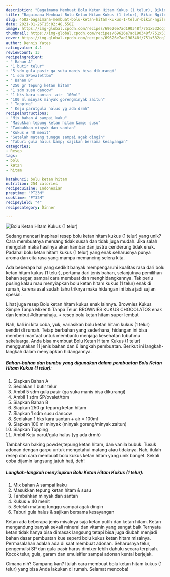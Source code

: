 ```yaml
---
description: "Bagaimana Membuat Bolu Ketan Hitam Kukus (1 telur), Bikin Ngiler"
title: "Bagaimana Membuat Bolu Ketan Hitam Kukus (1 telur), Bikin Ngiler"
slug: 4582-bagaimana-membuat-bolu-ketan-hitam-kukus-1-telur-bikin-ngiler
date: 2021-01-26T15:02:48.558Z
image: https://img-global.cpcdn.com/recipes/69626e7ad190348f/751x532cq70/bolu-ketan-hitam-kukus-1-telur-foto-resep-utama.jpg
thumbnail: https://img-global.cpcdn.com/recipes/69626e7ad190348f/751x532cq70/bolu-ketan-hitam-kukus-1-telur-foto-resep-utama.jpg
cover: https://img-global.cpcdn.com/recipes/69626e7ad190348f/751x532cq70/bolu-ketan-hitam-kukus-1-telur-foto-resep-utama.jpg
author: Dennis Yates
ratingvalue: 4.1
reviewcount: 13
recipeingredient:
- " Bahan A"
- "1 butir telur"
- "5 sdm gula pasir ga suka manis bisa dikurangi"
- "1 sdm SPovalettbm"
- " Bahan B"
- "250 gr tepung ketan hitam"
- "1 sdm susu dancow"
- "1 bks kara santan  air  100ml"
- "100 ml minyak minyak gorengminyak zaitun"
- " Topping"
- " Keju parutgula halus yg ada drmh"
recipeinstructions:
- "Mix bahan A sampai kaku"
- "Masukkan tepung ketan hitam &amp; susu"
- "Tambahkan minyak dan santan"
- "Kukus ± 40 menit"
- "Setelah matang tunggu sampai agak dingin"
- "Taburi gula halus &amp; sajikan bersama kesayangan"
categories:
- Resep
tags:
- bolu
- ketan
- hitam

katakunci: bolu ketan hitam 
nutrition: 254 calories
recipecuisine: Indonesian
preptime: "PT23M"
cooktime: "PT32M"
recipeyield: "4"
recipecategory: Dinner

---
```



![Bolu Ketan Hitam Kukus (1 telur)](https://img-global.cpcdn.com/recipes/69626e7ad190348f/751x532cq70/bolu-ketan-hitam-kukus-1-telur-foto-resep-utama.jpg)

Sedang mencari inspirasi resep bolu ketan hitam kukus (1 telur) yang unik? Cara membuatnya memang tidak susah dan tidak juga mudah. Jika salah mengolah maka hasilnya akan hambar dan justru cenderung tidak enak. Padahal bolu ketan hitam kukus (1 telur) yang enak seharusnya punya aroma dan cita rasa yang mampu memancing selera kita.

Ada beberapa hal yang sedikit banyak mempengaruhi kualitas rasa dari bolu ketan hitam kukus (1 telur), pertama dari jenis bahan, selanjutnya pemilihan bahan segar, sampai cara membuat dan menghidangkannya. Tak perlu pusing kalau mau menyiapkan bolu ketan hitam kukus (1 telur) enak di rumah, karena asal sudah tahu triknya maka hidangan ini bisa jadi sajian spesial.

Lihat juga resep Bolu ketan hitam kukus enak lainnya. Brownies Kukus Simple Tanpa Mixer &amp; Tanpa Telur. BROWNIES KUKUS CHOCOLATOS enak dan lembut #dirumahaja. • resep bolu ketan hitam super lembut


Nah, kali ini kita coba, yuk, variasikan bolu ketan hitam kukus (1 telur) sendiri di rumah. Tetap berbahan yang sederhana, hidangan ini bisa memberi manfaat untuk membantu menjaga kesehatan tubuhmu sekeluarga. Anda bisa membuat Bolu Ketan Hitam Kukus (1 telur) menggunakan 11 jenis bahan dan 6 langkah pembuatan. Berikut ini langkah-langkah dalam menyiapkan hidangannya.

<!--inarticleads1-->

##### Bahan-bahan dan bumbu yang digunakan dalam pembuatan Bolu Ketan Hitam Kukus (1 telur):

1. Siapkan  Bahan A
1. Sediakan 1 butir telur
1. Ambil 5 sdm gula pasir (ga suka manis bisa dikurangi)
1. Ambil 1 sdm SP/ovalet/tbm
1. Siapkan  Bahan B
1. Siapkan 250 gr tepung ketan hitam
1. Siapkan 1 sdm susu dancow
1. Sediakan 1 bks kara santan + air = 100ml
1. Siapkan 100 ml minyak (minyak goreng/minyak zaitun)
1. Siapkan  Topping
1. Ambil  Keju parut/gula halus (yg ada drmh)


Tambahkan baking powder,tepung ketan hitam, dan vanila bubuk. Tusuk adonan dengan garpu untuk mengetahui matang atau tidaknya. Nah, itulah resep dan cara membuat bolu kukus ketan hitam yang unik banget. Sekali coba dijamin langsung jatuh hati, deh! 

<!--inarticleads2-->

##### Langkah-langkah menyiapkan Bolu Ketan Hitam Kukus (1 telur):

1. Mix bahan A sampai kaku
1. Masukkan tepung ketan hitam &amp; susu
1. Tambahkan minyak dan santan
1. Kukus ± 40 menit
1. Setelah matang tunggu sampai agak dingin
1. Taburi gula halus &amp; sajikan bersama kesayangan


Ketan ada beberapa jenis misalnya saja ketan putih dan ketan hitam. Ketan mengandung banyak sekali mineral dan vitamin yang sangat baik Ternyata ketan tidak hanya bisa dimasak langsung tetapi bisa juga diubah menjadi bahan dasar pembuatan kue seperti bolu kukus ketan hitam misalnya. Permasalahan adalah ada di saat membuat adonan. Seharusnya telur, pengemulsi SP dan gula pasir harus dimixer lebih dahulu secara terpisah. Kocok telur, gula, garam dan emulsifier sampai adonan kental berjejak. 

Gimana nih? Gampang kan? Itulah cara membuat bolu ketan hitam kukus (1 telur) yang bisa Anda lakukan di rumah. Selamat mencoba!

